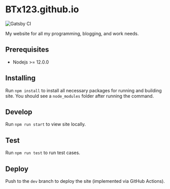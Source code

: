 # BTx123.github.io

![Gatsby CI](https://github.com/BTx123/BTx123.github.io/workflows/Gatsby%20CI/badge.svg)

My website for all my programming, blogging, and work needs.

## Prerequisites

- Nodejs >= 12.0.0

## Installing

Run `npm install` to install all necessary packages for running and building site. You should see a `node_modules` folder after running the command.

## Develop

Run `npm run start` to view site locally.

## Test

Run `npm run test` to run test cases.

## Deploy

Push to the `dev` branch to deploy the site (implemented via GitHub Actions).
